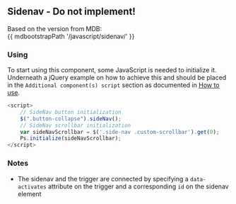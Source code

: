 ## Sidenav - Do not implement!

Based on the version from MDB:<br>
{{ mdbootstrapPath '/javascript/sidenav/' }}

### Using

To start using this component, some JavaScript is needed to initialize it.<br>
Underneath a jQuery example on how to achieve this and should be placed in the `Additional component(s) script` section as documented in [How to use](.../docs/how-to-use).

```javascript
<script>
    // SideNav button initialization
    $(".button-collapse").sideNav();
    // SideNav scrollbar initialization
    var sideNavScrollbar = $('.side-nav .custom-scrollbar').get(0);
    Ps.initialize(sideNavScrollbar);
</script>
```

### Notes

* The sidenav and the trigger are connected by specifying a `data-activates` attribute on the trigger and a corresponding `id` on the sidenav element
